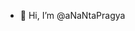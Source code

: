 - 👋 Hi, I’m @aNaNtaPragya

<!---
aNaNtaPragya/aNaNtaPragya is a ✨ special ✨ repository because its `README.md` (this file) appears on your GitHub profile.
You can click the Preview link to take a look at your changes.
--->
